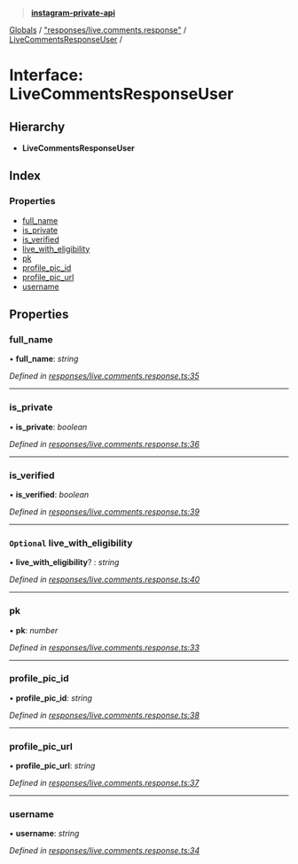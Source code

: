 > **[instagram-private-api](../README.md)**

[Globals](../README.md) / ["responses/live.comments.response"](../modules/_responses_live_comments_response_.md) / [LiveCommentsResponseUser](_responses_live_comments_response_.livecommentsresponseuser.md) /

# Interface: LiveCommentsResponseUser

## Hierarchy

* **LiveCommentsResponseUser**

## Index

### Properties

* [full_name](_responses_live_comments_response_.livecommentsresponseuser.md#full_name)
* [is_private](_responses_live_comments_response_.livecommentsresponseuser.md#is_private)
* [is_verified](_responses_live_comments_response_.livecommentsresponseuser.md#is_verified)
* [live_with_eligibility](_responses_live_comments_response_.livecommentsresponseuser.md#optional-live_with_eligibility)
* [pk](_responses_live_comments_response_.livecommentsresponseuser.md#pk)
* [profile_pic_id](_responses_live_comments_response_.livecommentsresponseuser.md#profile_pic_id)
* [profile_pic_url](_responses_live_comments_response_.livecommentsresponseuser.md#profile_pic_url)
* [username](_responses_live_comments_response_.livecommentsresponseuser.md#username)

## Properties

###  full_name

• **full_name**: *string*

*Defined in [responses/live.comments.response.ts:35](https://github.com/dilame/instagram-private-api/blob/e9c516c/src/responses/live.comments.response.ts#L35)*

___

###  is_private

• **is_private**: *boolean*

*Defined in [responses/live.comments.response.ts:36](https://github.com/dilame/instagram-private-api/blob/e9c516c/src/responses/live.comments.response.ts#L36)*

___

###  is_verified

• **is_verified**: *boolean*

*Defined in [responses/live.comments.response.ts:39](https://github.com/dilame/instagram-private-api/blob/e9c516c/src/responses/live.comments.response.ts#L39)*

___

### `Optional` live_with_eligibility

• **live_with_eligibility**? : *string*

*Defined in [responses/live.comments.response.ts:40](https://github.com/dilame/instagram-private-api/blob/e9c516c/src/responses/live.comments.response.ts#L40)*

___

###  pk

• **pk**: *number*

*Defined in [responses/live.comments.response.ts:33](https://github.com/dilame/instagram-private-api/blob/e9c516c/src/responses/live.comments.response.ts#L33)*

___

###  profile_pic_id

• **profile_pic_id**: *string*

*Defined in [responses/live.comments.response.ts:38](https://github.com/dilame/instagram-private-api/blob/e9c516c/src/responses/live.comments.response.ts#L38)*

___

###  profile_pic_url

• **profile_pic_url**: *string*

*Defined in [responses/live.comments.response.ts:37](https://github.com/dilame/instagram-private-api/blob/e9c516c/src/responses/live.comments.response.ts#L37)*

___

###  username

• **username**: *string*

*Defined in [responses/live.comments.response.ts:34](https://github.com/dilame/instagram-private-api/blob/e9c516c/src/responses/live.comments.response.ts#L34)*